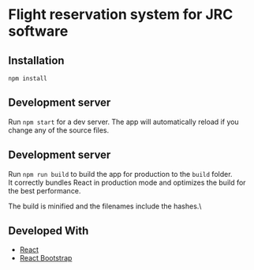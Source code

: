 # Flight reservation system for JRC software

## Installation
```
npm install
```
## Development server

Run `npm start` for a dev server. The app will automatically reload if you change any of the source files.

## Development server

Run `npm run build` to build the app for production to the `build` folder.\
It correctly bundles React in production mode and optimizes the build for the best performance.

The build is minified and the filenames include the hashes.\

## Developed With
* [React](https://reactjs.org)
* [React Bootstrap](https://react-bootstrap.github.io)

